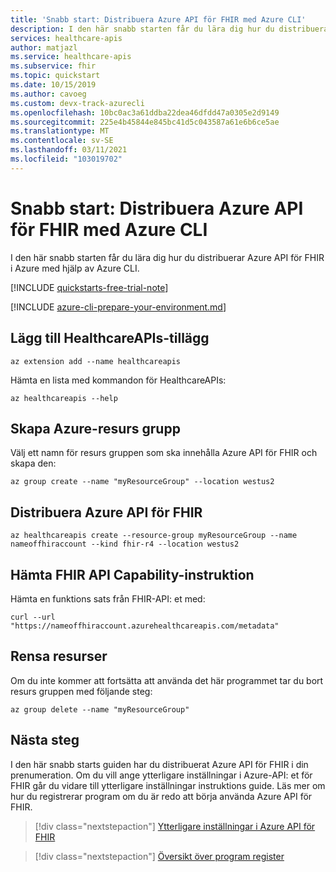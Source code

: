 ```yaml
---
title: 'Snabb start: Distribuera Azure API för FHIR med Azure CLI'
description: I den här snabb starten får du lära dig hur du distribuerar Azure API för FHIR i Azure med hjälp av Azure CLI.
services: healthcare-apis
author: matjazl
ms.service: healthcare-apis
ms.subservice: fhir
ms.topic: quickstart
ms.date: 10/15/2019
ms.author: cavoeg
ms.custom: devx-track-azurecli
ms.openlocfilehash: 10bc0ac3a61ddba22dea46dfdd47a0305e2d9149
ms.sourcegitcommit: 225e4b45844e845bc41d5c043587a61e6b6ce5ae
ms.translationtype: MT
ms.contentlocale: sv-SE
ms.lasthandoff: 03/11/2021
ms.locfileid: "103019702"
---
```

# <a name="quickstart-deploy-azure-api-for-fhir-using-azure-cli"></a>Snabb start: Distribuera Azure API för FHIR med Azure CLI

I den här snabb starten får du lära dig hur du distribuerar Azure API för FHIR i Azure med hjälp av Azure CLI.

[!INCLUDE [quickstarts-free-trial-note](../../../includes/quickstarts-free-trial-note.md)]

[!INCLUDE [azure-cli-prepare-your-environment.md](../../../includes/azure-cli-prepare-your-environment.md)]

## <a name="add-healthcareapis-extension"></a>Lägg till HealthcareAPIs-tillägg

```azurecli-interactive
az extension add --name healthcareapis
```

Hämta en lista med kommandon för HealthcareAPIs:

```azurecli-interactive
az healthcareapis --help
```

## <a name="create-azure-resource-group"></a>Skapa Azure-resurs grupp

Välj ett namn för resurs gruppen som ska innehålla Azure API för FHIR och skapa den:

```azurecli-interactive
az group create --name "myResourceGroup" --location westus2
```

## <a name="deploy-the-azure-api-for-fhir"></a>Distribuera Azure API för FHIR

```azurecli-interactive
az healthcareapis create --resource-group myResourceGroup --name nameoffhiraccount --kind fhir-r4 --location westus2 
```

## <a name="fetch-fhir-api-capability-statement"></a>Hämta FHIR API Capability-instruktion

Hämta en funktions sats från FHIR-API: et med:

```azurecli-interactive
curl --url "https://nameoffhiraccount.azurehealthcareapis.com/metadata"
```

## <a name="clean-up-resources"></a>Rensa resurser

Om du inte kommer att fortsätta att använda det här programmet tar du bort resurs gruppen med följande steg:

```azurecli-interactive
az group delete --name "myResourceGroup"
```

## <a name="next-steps"></a>Nästa steg

I den här snabb starts guiden har du distribuerat Azure API för FHIR i din prenumeration. Om du vill ange ytterligare inställningar i Azure-API: et för FHIR går du vidare till ytterligare inställningar instruktions guide. Läs mer om hur du registrerar program om du är redo att börja använda Azure API för FHIR.

>[!div class="nextstepaction"]
>[Ytterligare inställningar i Azure API för FHIR](azure-api-for-fhir-additional-settings.md)

>[!div class="nextstepaction"]
>[Översikt över program register](fhir-app-registration.md)
